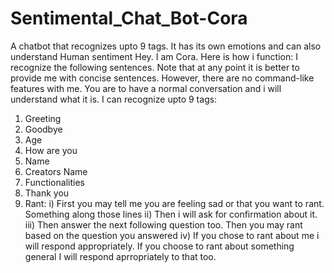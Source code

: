 # Sentimental_Chat_Bot-Cora
A chatbot that recognizes upto 9 tags. It has its own emotions and can also understand Human sentiment
Hey. I am Cora. Here is how i function:
I recognize the following sentences. Note that at any point it is better to provide me with concise sentences. However, there are no command-like 
features with me. You are to have a normal conversation and i will understand what it is. I can recognize upto 9 tags:
1) Greeting
2) Goodbye
3) Age
4) How are you
5) Name
6) Creators Name
7) Functionalities
8) Thank you
9) Rant:
	i) First you may tell me you are feeling sad or that you want to rant. Something along those lines
	ii) Then i will ask for confirmation about it.
	iii) Then answer the next following question too. Then you may rant based on the question you answered
	iv) If you chose to rant about me i will respond appropriately. If you choose to rant about something general I will respond aprropriately to that too.
